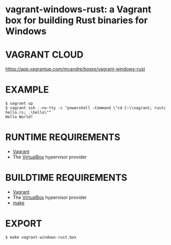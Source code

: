 # vagrant-windows-rust: a Vagrant box for building Rust binaries for Windows

# VAGRANT CLOUD

https://app.vagrantup.com/mcandre/boxes/vagrant-windows-rust

# EXAMPLE

```console
$ vagrant up
$ vagrant ssh --no-tty -c "powershell -Command \"cd C:\\vagrant; rustc hello.rs; .\hello\""
Hello World!
```

# RUNTIME REQUIREMENTS

* [Vagrant](https://www.vagrantup.com)
* The [VirtualBox](https://www.virtualbox.org) hypervisor provider

# BUILDTIME REQUIREMENTS

* [Vagrant](https://www.vagrantup.com)
* The [VirtualBox](https://www.virtualbox.org) hypervisor provider
* [make](https://www.gnu.org/software/make/)

# EXPORT

```console
$ make vagrant-windows-rust.box
```
